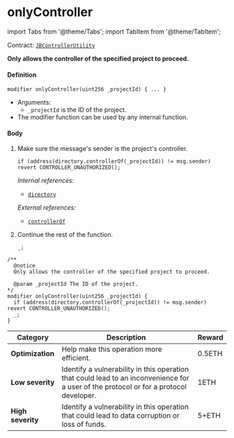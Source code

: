 # onlyController

import Tabs from '@theme/Tabs';
import TabItem from '@theme/TabItem';

Contract: [`JBControllerUtility`](/docs/dev/v3/api/contracts/or-abstract/jbcontrollerutility/README.md)​‌

<Tabs>
<TabItem value="Step by step" label="Step by step">

**Only allows the controller of the specified project to proceed.**

#### Definition

```
modifier onlyController(uint256 _projectId) { ... }
```

* Arguments:
  * `_projectId` is the ID of the project.
* The modifier function can be used by any internal function.

#### Body

1.  Make sure the message's sender is the project's controller.

    ```
    if (address(directory.controllerOf(_projectId)) != msg.sender) revert CONTROLLER_UNAUTHORIZED();
    ```

    _Internal references:_

    * [`directory`](/docs/dev/v3/api/contracts/or-abstract/jbcontrollerutility/properties/directory.md)

    _External references:_

    * [`controllerOf`](/docs/dev/v3/api/contracts/jbdirectory/properties/controllerof.md)

2.  Continue the rest of the function.

    ```
    _;
    ```

</TabItem>

<TabItem value="Code" label="Code">

```
/**
  @notice
  Only allows the controller of the specified project to proceed.

  @param _projectId The ID of the project.
*/
modifier onlyController(uint256 _projectId) {
  if (address(directory.controllerOf(_projectId)) != msg.sender) revert CONTROLLER_UNAUTHORIZED();
  _;
}
```

</TabItem>

<TabItem value="Bug bounty" label="Bug bounty">

| Category          | Description                                                                                                                            | Reward |
| ----------------- | -------------------------------------------------------------------------------------------------------------------------------------- | ------ |
| **Optimization**  | Help make this operation more efficient.                                                                                               | 0.5ETH |
| **Low severity**  | Identify a vulnerability in this operation that could lead to an inconvenience for a user of the protocol or for a protocol developer. | 1ETH   |
| **High severity** | Identify a vulnerability in this operation that could lead to data corruption or loss of funds.                                        | 5+ETH  |

</TabItem>
</Tabs>
